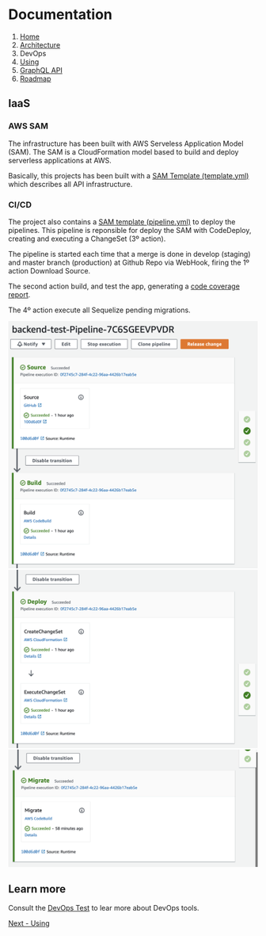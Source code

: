 # Documentation

1. [Home](../README.md)
2. [Architecture](architecture.md)
3. DevOps
4. [Using](using.md)
6. [GraphQL API](graphql.md)
7. [Roadmap](roadmap.md)

## IaaS

### AWS SAM

The infrastructure has been built with AWS Serveless Application Model (SAM). The SAM is a CloudFormation model based to build and deploy serverless applications at AWS.

Basically, this projects has been built with a [SAM Template (template.yml)](../blob/master/iaas/template.yml) which describes all API infrastructure.

### CI/CD

The project also contains a [SAM template (pipeline.yml)](../blob/master/iaas/pipeline.yml) to deploy the pipelines. This pipeline is reponsible for deploy the SAM with CodeDeploy, creating and executing a ChangeSet (3º action).

The pipeline is started each time that a merge is done in develop (staging) and master branch (production) at Github Repo via WebHook, firing the 1º action Download Source.

The second action build, and test the app, generating a [code coverage report](https://dtelaroli.github.io/backend-test/api/src/coverage/lcov-report/index.html).

The 4º action execute all Sequelize pending migrations.

![Pipeline source and build](./images/pipeline-1.png)
![Pipeline deploy](./images/pipeline-2.png)
![Pipeline migration](./images/pipeline-3.png)

## Learn more

Consult the [DevOps Test](https://github.com/dtelaroli/devops-test) to lear more about DevOps tools.

[Next - Using](using.md)
